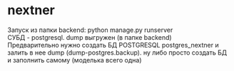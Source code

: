 # nextner
Запуск из папки backend: python manage.py runserver  
СУБД - postgresql. dump выгружен (в папке backend)  
Предварительно нужно создать БД POSTGRESQL postgres_nextner и залить в нее dump (dump-postgres.backup). ну либо просто создать БД и заполнить самому (моделька всего одна)
